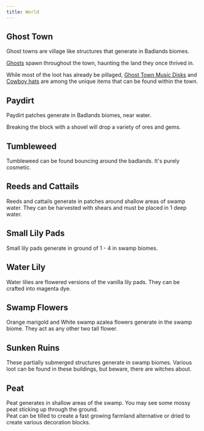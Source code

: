```yaml
---
title: World
---
```



## Ghost Town  
Ghost towns are village like structures that generate in Badlands biomes.  

[Ghosts](../features/mobs#ghost) spawn throughout the town, haunting the land they once thrived in. 

While most of the loot has already be pillaged, [Ghost Town Music Disks](../content/items/ghost_town_music_disk) and [Cowboy hats](../features/wearable#cowboy_hat) are among the unique items that can be found within the town.

## Paydirt 
Paydirt patches generate in Badlands biomes, near water. 

Breaking the block with a shovel will drop a variety of ores and gems.

## Tumbleweed  
Tumbleweed can be found bouncing around the badlands. It's purely cosmetic.

## Reeds and Cattails  
Reeds and cattails generate in patches around shallow areas of swamp water. They can be harvested with shears and must be placed in 1 deep water.

## Small Lily Pads  
Small lily pads generate in ground of 1 - 4 in swamp biomes.  

## Water Lily  
Water lilies are flowered versions of the vanilla lily pads. They can be crafted into magenta dye.

## Swamp Flowers  
Orange marigold and White swamp azalea flowers generate in the swamp biome. They act as any other two tall flower.  

## Sunken Ruins  
These partially submerged structures generate in swamp biomes. Various loot can be found in these buildings, but beware, there are witches about.

## Peat  
Peat generates in shallow areas of the swamp. You may see some mossy peat sticking up through the ground.  
Peat can be tilled to create a fast growing farmland alternative or dried to create various decoration blocks.

